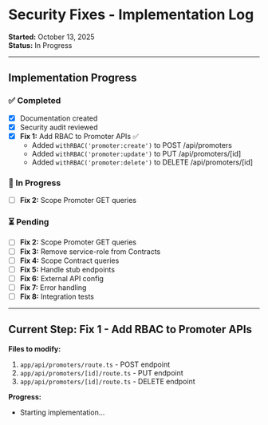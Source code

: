 # Security Fixes - Implementation Log

**Started:** October 13, 2025  
**Status:** In Progress

---

## Implementation Progress

### ✅ Completed
- [x] Documentation created
- [x] Security audit reviewed
- [x] **Fix 1:** Add RBAC to Promoter APIs ✅
  - Added `withRBAC('promoter:create')` to POST /api/promoters
  - Added `withRBAC('promoter:update')` to PUT /api/promoters/[id]
  - Added `withRBAC('promoter:delete')` to DELETE /api/promoters/[id]

### 🔄 In Progress
- [ ] **Fix 2:** Scope Promoter GET queries

### ⏳ Pending
- [ ] **Fix 2:** Scope Promoter GET queries
- [ ] **Fix 3:** Remove service-role from Contracts
- [ ] **Fix 4:** Scope Contract queries
- [ ] **Fix 5:** Handle stub endpoints
- [ ] **Fix 6:** External API config
- [ ] **Fix 7:** Error handling
- [ ] **Fix 8:** Integration tests

---

## Current Step: Fix 1 - Add RBAC to Promoter APIs

**Files to modify:**
1. `app/api/promoters/route.ts` - POST endpoint
2. `app/api/promoters/[id]/route.ts` - PUT endpoint
3. `app/api/promoters/[id]/route.ts` - DELETE endpoint

**Progress:**
- Starting implementation...

